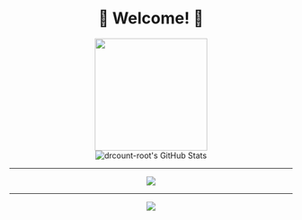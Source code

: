 ### 
<div align="center">
  <h1>🎉 Welcome! 🎉</h1>
  <div id="header" align="center">
    <img src="https://media.giphy.com/media/jdPMeyv9rn0hZHh8n9/giphy.gif" width="200"/>
  </div>
<!--  Social Medias  -->
<!--   <div id="badges">
    <a href="your-linkedin-URL">
      <img src="https://img.shields.io/badge/LinkedIn-blue?style=for-the-badge&logo=linkedin&logoColor=white" alt="LinkedIn Badge"/>
    </a>
    <a href="your-youtube-URL">
      <img src="https://img.shields.io/badge/YouTube-red?style=for-the-badge&logo=youtube&logoColor=white" alt="Youtube Badge"/>
    </a>
    <a href="your-twitter-URL">
      <img src="https://img.shields.io/badge/Twitter-blue?style=for-the-badge&logo=twitter&logoColor=white" alt="Twitter Badge"/>
    </a>
  </div> -->
    
<!--  Stats Area  -->
  <div align="center">    
    <img src="https://awesome-github-stats.azurewebsites.net/user-stats/drcount-root?cardType=github&theme=chartreuse-dark" alt="drcount-root's GitHub Stats"/>  
  </div>
  <hr>
<!--   <div align="center">
    <img align="center" src="https://github-readme-streak-stats.herokuapp.com?user=drcount-root&theme=chartreuse-dark&date_format=M%20j%5B%2C%20Y%5D" alt="drcount-root's GitHub Streak-stats"/>
  </div> -->
  
<!--   <hr> -->
  
  <!--  Most Used Languages  -->
  <div align="center">
    <img src="https://github-readme-stats.vercel.app/api/top-langs/?username=drcount-root&layout=compact&theme=vision-friendly-dark"/>
  </div>
  
  <hr>
  
  <!--  codewars.com profile  -->
  <div align="center">
    <img align="center" src="https://www.codewars.com/users/drcount-root/badges/large"/>
  </div>
</div>



<!--
**drcount-root/drcount-root** is a ✨ _special_ ✨ repository because its `README.md` (this file) appears on your GitHub profile.

Here are some ideas to get you started:

- 🔭 I’m currently working on ...
- 🌱 I’m currently learning ...
- 👯 I’m looking to collaborate on ...
- 🤔 I’m looking for help with ...
- 💬 Ask me about ...
- 📫 How to reach me: ...
- 😄 Pronouns: ...
- ⚡ Fun fact: ...
-->

